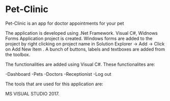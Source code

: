 # Pet-Clinic
Pet-Clinic is an app for doctor appointments for your pet

The application is developed using .Net Framework. Visual C#, Widnows Forms Application project is created. Windows forms are added to the project by right clicking on project name in Solution Explorer -> Add -> Click on Add New Item . A bunch of buttons, labels and textboxes are added from the toolbox.

The functionalities are added using Visual C#. These functionalites are:

-Dashboard
-Pets
-Doctors
-Receptionist
-Log out


The tools that are used for this application are:

MS VISUAL STUDIO 2017.
